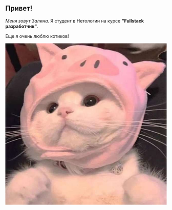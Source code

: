 ## Привет!

_Меня зовут Залина_. Я студент в Нетологии на курсе **"Fullstack разработчик"**.

Еще я очень люблю котиков!

![image](image.png)
